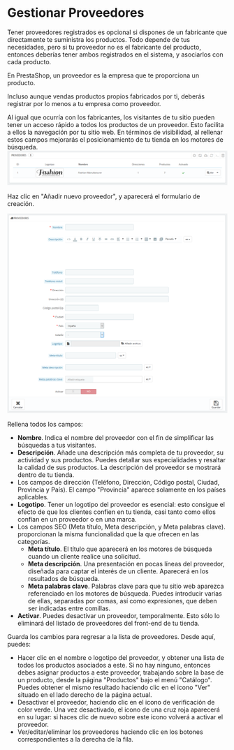 # Gestionar Proveedores

Tener proveedores registrados es opcional si dispones de un fabricante que directamente te suministra los productos. Todo depende de tus necesidades, pero si tu proveedor no es el fabricante del producto, entonces deberías tener ambos registrados en el sistema, y asociarlos con cada producto.

En PrestaShop, un proveedor es la empresa que te proporciona un producto.

Incluso aunque vendas productos propios fabricados por ti, deberás registrar por lo menos a tu empresa como proveedor.

Al igual que ocurría con los fabricantes, los visitantes de tu sitio pueden tener un acceso rápido a todos los productos de un proveedor. Esto facilita a ellos la navegación por tu sitio web. En términos de visibilidad, al rellenar estos campos mejorarás el posicionamiento de tu tienda en los motores de búsqueda.![](../../../.gitbook/assets/54265118.png)

 Haz clic en "Añadir nuevo proveedor", y aparecerá el formulario de creación.

![](../../../.gitbook/assets/54265120.png)

Rellena todos los campos:

* **Nombre**. Indica el nombre del proveedor con el fin de simplificar las búsquedas a tus visitantes.
* **Descripción**. Añade una descripción más completa de tu proveedor, su actividad y sus productos. Puedes detallar sus especialidades y resaltar la calidad de sus productos. La descripción del proveedor se mostrará dentro de tu tienda.
* Los campos de dirección \(Teléfono, Dirección, Código postal, Ciudad, Provincia y País\). El campo "Provincia" aparece solamente en los países aplicables.
* **Logotipo**. Tener un logotipo del proveedor es esencial: esto consigue el efecto de que los clientes confíen en tu tienda, casi tanto como ellos confían en un proveedor o en una marca.
* Los campos SEO \(Meta título, Meta descripción, y Meta palabras clave\). proporcionan la misma funcionalidad que la que ofrecen en las categorías. 
  * **Meta título**. El título que aparecerá en los motores de búsqueda cuando un cliente realice una solicitud.
  * **Meta descripción**. Una presentación en pocas líneas del proveedor, diseñada para captar el interés de un cliente. Aparecerá en los resultados de búsqueda.
  * **Meta palabras clave**. Palabras clave para que tu sitio web aparezca referenciado en los motores de búsqueda. Puedes introducir varias de ellas, separadas por comas, así como expresiones, que deben ser indicadas entre comillas.
* **Activar**. Puedes desactivar un proveedor, temporalmente. Esto sólo lo eliminará del listado de proveedores del front-end de tu tienda.

Guarda los cambios para regresar a la lista de proveedores. Desde aquí, puedes:

* Hacer clic en el nombre o logotipo del proveedor, y obtener una lista de todos los productos asociados a este. Si no hay ninguno, entonces debes asignar productos a este proveedor, trabajando sobre la base de un producto, desde la página "Productos" bajo el menú "Catálogo". Puedes obtener el mismo resultado haciendo clic en el icono "Ver" situado en el lado derecho de la página actual.
* Desactivar el proveedor, haciendo clic en el icono de verificación de color verde. Una vez desactivado, el icono de una cruz roja aparecerá en su lugar: si haces clic de nuevo sobre este icono volverá a activar el proveedor.
* Ver/editar/eliminar los proveedores haciendo clic en los botones correspondientes a la derecha de la fila.

